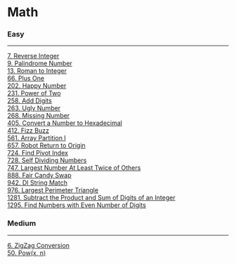 # Math

### Easy
---
[7. Reverse Integer](solutions/0007-Reverse%20Integer.md)</br>
[9. Palindrome Number](solutions/0009-Palindrome%20Number.md)</br>
[13. Roman to Integer](solutions/0013-Roman%20to%20Integer.md)</br>
[66. Plus One](solutions/0066-Plus%20One.md)</br>
[202. Happy Number](solutions/0202-Happy%20Number.md)</br>
[231. Power of Two](solutions/0231-Power%20of%20Two.md)</br>
[258. Add Digits](solutions/0258-Add%20Digits.md)</br>
[263. Ugly Number](solutions/0263-Ugly%20Number.md)</br>
[268. Missing Number](solutions/0268-Missing%20Number.md)</br>
[405. Convert a Number to Hexadecimal](solutions/0405-Convert%20a%20Number%20to%20Hexadecimal.md)</br>
[412. Fizz Buzz](solutions/0412-Fizz%20Buzz.md)</br>
[561. Array Partition I](solutions/0561-Array%20Partition%20I.md)</br>
[657. Robot Return to Origin](solutions/0657-Robot%20Return%20to%20Origin.md)</br>
[724. Find Pivot Index](solutions/0724-Find%20Pivot%20Index.md)</br>
[728. Self Dividing Numbers](solutions/0728-Self%20Dividing%20Numbers.md)</br>
[747. Largest Number At Least Twice of Others](solutions/0747-Largest%20Number%20At%20Least%20Twice%20of%20Otherss.md)</br>
[888. Fair Candy Swap](solutions/0888-Fair%20Candy%20Swap.md)</br>
[942. DI String Match](solutions/0942-DI%20String%20Match.md)</br>
[976. Largest Perimeter Triangle](solutions/0976-Largest%20Perimeter%20Triangle.md)</br>
[1281. Subtract the Product and Sum of Digits of an Integer](solutions/1281-Subtract%20the%20Product%20and%20Sum%20of%20Digits%20of%20an%20Integer.md.md)</br>
[1295. Find Numbers with Even Number of Digits](solutions/1295-Find%20Numbers%20with%20Even%20Number%20of%20Digits.md)</br>

### Medium
---
[6. ZigZag Conversion](solutions/0006-ZigZag%20Conversion.md)</br>
[50. Pow(x, n)](solutions/0050-Pow(x,%20n).md)</br>